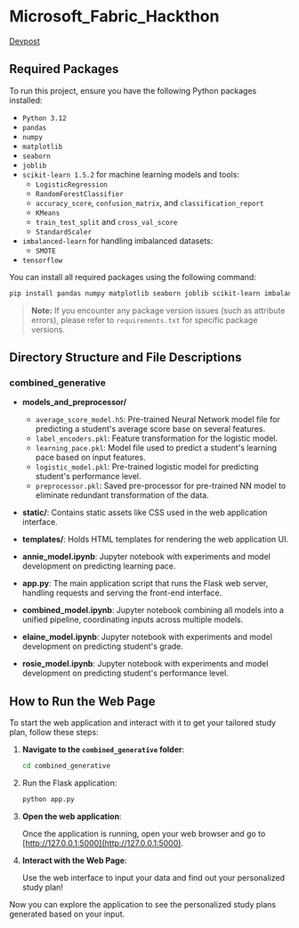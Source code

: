 # Microsoft_Fabric_Hackthon

[Devpost](https://devpost.com/software/ai-educational-planner?ref_content=user-portfolio&ref_feature=in_progress)

## Required Packages

To run this project, ensure you have the following Python packages installed:

- `Python 3.12`
- `pandas` 
- `numpy` 
- `matplotlib` 
- `seaborn` 
- `joblib`
- `scikit-learn 1.5.2` for machine learning models and tools:
  - `LogisticRegression` 
  - `RandomForestClassifier` 
  - `accuracy_score`, `confusion_matrix`, and `classification_report`
  - `KMeans`
  - `train_test_split` and `cross_val_score` 
  - `StandardScaler` 
- `imbalanced-learn` for handling imbalanced datasets:
  - `SMOTE` 
- `tensorflow`

You can install all required packages using the following command:

```bash
pip install pandas numpy matplotlib seaborn joblib scikit-learn imbalanced-learn tensorflow
````
> **Note:** If you encounter any package version issues (such as attribute errors), please refer to `requirements.txt` for specific package versions.

## Directory Structure and File Descriptions

### combined_generative

- **models_and_preprocessor/**
  - `average_score_model.h5`: Pre-trained Neural Network model file for predicting a student's average score base on several features.
  - `label_encoders.pkl`: Feature transformation for the logistic model.
  - `learning_pace.pkl`: Model file used to predict a student's learning pace based on input features.
  - `logistic_model.pkl`: Pre-trained logistic model for predicting student's performance level.
  - `preprocessor.pkl`: Saved pre-processor for pre-trained NN model to eliminate redundant transformation of the data.

- **static/**: Contains static assets like CSS used in the web application interface.

- **templates/**: Holds HTML templates for rendering the web application UI.

- **annie_model.ipynb**: Jupyter notebook with experiments and model development on predicting learning pace. 

- **app.py**: The main application script that runs the Flask web server, handling requests and serving the front-end interface.

- **combined_model.ipynb**: Jupyter notebook combining all models into a unified pipeline, coordinating inputs across multiple models.

- **elaine_model.ipynb**: Jupyter notebook with experiments and model development on predicting student's grade. 

- **rosie_model.ipynb**: Jupyter notebook with experiments and model development on predicting student's performance level.

## How to Run the Web Page

To start the web application and interact with it to get your tailored study plan, follow these steps:

1. **Navigate to the `combined_generative` folder**:

   ```bash
   cd combined_generative
   ```
2. Run the Flask application:

   ```bash
   python app.py
   ```
3. **Open the web application**:

   Once the application is running, open your web browser and go to [http://127.0.0.1:5000](http://127.0.0.1:5000).

4. **Interact with the Web Page**:

   Use the web interface to input your data and find out your personalized study plan!

Now you can explore the application to see the personalized study plans generated based on your input.


   
